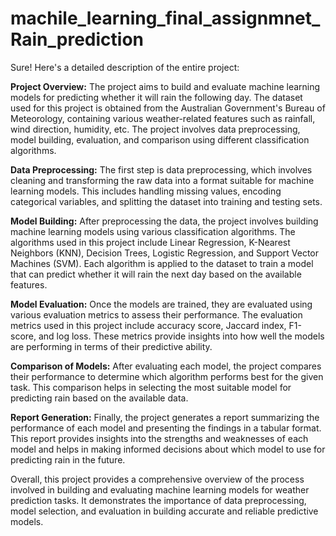 # machile_learning_final_assignmnet_Rain_prediction

Sure! Here's a detailed description of the entire project:

**Project Overview:**
The project aims to build and evaluate machine learning models for predicting whether it will rain the following day. The dataset used for this project is obtained from the Australian Government's Bureau of Meteorology, containing various weather-related features such as rainfall, wind direction, humidity, etc. The project involves data preprocessing, model building, evaluation, and comparison using different classification algorithms.

**Data Preprocessing:**
The first step is data preprocessing, which involves cleaning and transforming the raw data into a format suitable for machine learning models. This includes handling missing values, encoding categorical variables, and splitting the dataset into training and testing sets.

**Model Building:**
After preprocessing the data, the project involves building machine learning models using various classification algorithms. The algorithms used in this project include Linear Regression, K-Nearest Neighbors (KNN), Decision Trees, Logistic Regression, and Support Vector Machines (SVM). Each algorithm is applied to the dataset to train a model that can predict whether it will rain the next day based on the available features.

**Model Evaluation:**
Once the models are trained, they are evaluated using various evaluation metrics to assess their performance. The evaluation metrics used in this project include accuracy score, Jaccard index, F1-score, and log loss. These metrics provide insights into how well the models are performing in terms of their predictive ability.

**Comparison of Models:**
After evaluating each model, the project compares their performance to determine which algorithm performs best for the given task. This comparison helps in selecting the most suitable model for predicting rain based on the available data.

**Report Generation:**
Finally, the project generates a report summarizing the performance of each model and presenting the findings in a tabular format. This report provides insights into the strengths and weaknesses of each model and helps in making informed decisions about which model to use for predicting rain in the future.

Overall, this project provides a comprehensive overview of the process involved in building and evaluating machine learning models for weather prediction tasks. It demonstrates the importance of data preprocessing, model selection, and evaluation in building accurate and reliable predictive models.
